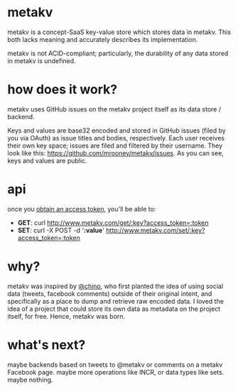 metakv
======

metakv is a concept-SaaS key-value store which stores data in metakv. This both lacks meaning and accurately describes its implementation.

metakv is not ACID-compliant; particularly, the durability of any data stored in metakv is undefined.

how does it work?
=================

metakv uses GitHub issues on the metakv project itself as its data store / backend.

Keys and values are base32
encoded and stored in GitHub issues (filed by you via OAuth) as issue titles and bodies,
respectively. Each user receives their own key space; issues are filed
and filtered by their username. They look like this: https://github.com/mrooney/metakv/issues. As you can see, keys and values are public.


api
===
once you [obtain an access token](http://www.metakv.com), you'll be able
to:

* **GET**: curl http://www.metakv.com/get/:key?access_token=:token
* **SET**: curl -X POST -d '**:value**' http://www.metakv.com/set/:key?access_token=:token

why?
====

metakv was inspired by [@chino](https://github.com/chino), who first planted the idea of using
social data (tweets, facebook comments) outside of their original intent, and specifically as a place
to dump and retrieve raw encoded data. I loved the idea of a project
that could store its own data as metadata on the project itself, for
free. Hence,
metakv was born.

what's next?
============
maybe backends based on tweets to @metakv or comments on a metakv
Facebook page. maybe more operations like INCR, or data types like sets.
maybe nothing.
